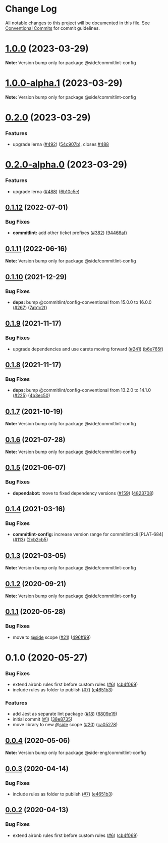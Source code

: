# Change Log

All notable changes to this project will be documented in this file.
See [Conventional Commits](https://conventionalcommits.org) for commit guidelines.

# [1.0.0](https://github.com/reside-eng/lint-config/compare/@side/commitlint-config@0.2.0...@side/commitlint-config@1.0.0) (2023-03-29)

**Note:** Version bump only for package @side/commitlint-config

# [1.0.0-alpha.1](https://github.com/reside-eng/lint-config/compare/@side/commitlint-config@0.2.0...@side/commitlint-config@1.0.0-alpha.1) (2023-03-29)

**Note:** Version bump only for package @side/commitlint-config

# [0.2.0](https://github.com/reside-eng/lint-config/compare/@side/commitlint-config@0.1.12...@side/commitlint-config@0.2.0) (2023-03-29)

### Features

- upgrade lerna ([#492](https://github.com/reside-eng/lint-config/issues/492)) ([54c907b](https://github.com/reside-eng/lint-config/commit/54c907bc7d6dee491fbac3ecb9769284554785cf)), closes [#488](https://github.com/reside-eng/lint-config/issues/488)

# [0.2.0-alpha.0](https://github.com/reside-eng/lint-config/compare/@side/commitlint-config@0.1.12...@side/commitlint-config@0.2.0-alpha.0) (2023-03-29)

### Features

- upgrade lerna ([#488](https://github.com/reside-eng/lint-config/issues/488)) ([6b10c5e](https://github.com/reside-eng/lint-config/commit/6b10c5ea54a9e68f7e3b04499a48a85b704a93cc))

## [0.1.12](https://github.com/reside-eng/lint-config/compare/@side/commitlint-config@0.1.11...@side/commitlint-config@0.1.12) (2022-07-01)

### Bug Fixes

- **commitlint:** add other ticket prefixes ([#382](https://github.com/reside-eng/lint-config/issues/382)) ([94466af](https://github.com/reside-eng/lint-config/commit/94466aff3624bbc42a7e0eeb5a59a3f1ba01f6e0))

## [0.1.11](https://github.com/reside-eng/lint-config/compare/@side/commitlint-config@0.1.10...@side/commitlint-config@0.1.11) (2022-06-16)

**Note:** Version bump only for package @side/commitlint-config

## [0.1.10](https://github.com/reside-eng/lint-config/compare/@side/commitlint-config@0.1.9...@side/commitlint-config@0.1.10) (2021-12-29)

### Bug Fixes

- **deps:** bump @commitlint/config-conventional from 15.0.0 to 16.0.0 ([#267](https://github.com/reside-eng/lint-config/issues/267)) ([7ab1c2f](https://github.com/reside-eng/lint-config/commit/7ab1c2f1de1caf246b43d669e684ed2d18a1e169))

## [0.1.9](https://github.com/reside-eng/lint-config/compare/@side/commitlint-config@0.1.8...@side/commitlint-config@0.1.9) (2021-11-17)

### Bug Fixes

- upgrade dependencies and use carets moving forward ([#241](https://github.com/reside-eng/lint-config/issues/241)) ([b6e765f](https://github.com/reside-eng/lint-config/commit/b6e765f42023f97a3988a0056ccc5622ee33833f))

## [0.1.8](https://github.com/reside-eng/lint-config/compare/@side/commitlint-config@0.1.7...@side/commitlint-config@0.1.8) (2021-11-17)

### Bug Fixes

- **deps:** bump @commitlint/config-conventional from 13.2.0 to 14.1.0 ([#225](https://github.com/reside-eng/lint-config/issues/225)) ([4b3ec50](https://github.com/reside-eng/lint-config/commit/4b3ec50cfbccef73e4730fd13c686645c774e711))

## [0.1.7](https://github.com/reside-eng/lint-config/compare/@side/commitlint-config@0.1.6...@side/commitlint-config@0.1.7) (2021-10-19)

**Note:** Version bump only for package @side/commitlint-config

## [0.1.6](https://github.com/reside-eng/lint-config/compare/@side/commitlint-config@0.1.5...@side/commitlint-config@0.1.6) (2021-07-28)

**Note:** Version bump only for package @side/commitlint-config

## [0.1.5](https://github.com/reside-eng/lint-config/compare/@side/commitlint-config@0.1.4...@side/commitlint-config@0.1.5) (2021-06-07)

### Bug Fixes

- **dependabot:** move to fixed dependency versions ([#159](https://github.com/reside-eng/lint-config/issues/159)) ([4823708](https://github.com/reside-eng/lint-config/commit/4823708899919106e20b0d8f768977bd8f7017b5))

## [0.1.4](https://github.com/reside-eng/lint-config/compare/@side/commitlint-config@0.1.3...@side/commitlint-config@0.1.4) (2021-03-16)

### Bug Fixes

- **commitlint-config:** increase version range for commitlint/cli [PLAT-684] ([#113](https://github.com/reside-eng/lint-config/issues/113)) ([2cb2cb5](https://github.com/reside-eng/lint-config/commit/2cb2cb53e520d2a13824895b60f7a031eb0e1fcd))

## [0.1.3](https://github.com/reside-eng/lint-config/compare/@side/commitlint-config@0.1.2...@side/commitlint-config@0.1.3) (2021-03-05)

**Note:** Version bump only for package @side/commitlint-config

## [0.1.2](https://github.com/reside-eng/lint-config/compare/@side/commitlint-config@0.1.1...@side/commitlint-config@0.1.2) (2020-09-21)

**Note:** Version bump only for package @side/commitlint-config

## [0.1.1](https://github.com/reside-eng/lint-config/compare/@side/commitlint-config@0.1.0...@side/commitlint-config@0.1.1) (2020-05-28)

### Bug Fixes

- move to [@side](https://github.com/side) scope ([#21](https://github.com/reside-eng/lint-config/issues/21)) ([496ff99](https://github.com/reside-eng/lint-config/commit/496ff9956d51ae2e746549c7c687c8a11ae14b71))

# 0.1.0 (2020-05-27)

### Bug Fixes

- extend airbnb rules first before custom rules ([#6](https://github.com/reside-eng/lint-config/issues/6)) ([cb4f069](https://github.com/reside-eng/lint-config/commit/cb4f06996e1ce3f2026f815497f0ae36e9731873))
- include rules as folder to publish ([#7](https://github.com/reside-eng/lint-config/issues/7)) ([e4651b3](https://github.com/reside-eng/lint-config/commit/e4651b37850b777c3b33ec762817eb55018af7ed))

### Features

- add Jest as separate lint package ([#18](https://github.com/reside-eng/lint-config/issues/18)) ([6809e19](https://github.com/reside-eng/lint-config/commit/6809e19d63f92353ac5b769c475970f601822733))
- initial commit ([#1](https://github.com/reside-eng/lint-config/issues/1)) ([38e8735](https://github.com/reside-eng/lint-config/commit/38e8735bec1fe95bc00802114878284852ac1ca3))
- move library to new [@side](https://github.com/side) scope ([#20](https://github.com/reside-eng/lint-config/issues/20)) ([ca05278](https://github.com/reside-eng/lint-config/commit/ca052782a37ac2ac727cd202e1135d4dc01cab87))

## [0.0.4](https://github.com/reside-eng/lint-config/compare/@side-eng/commitlint-config@0.0.3...@side-eng/commitlint-config@0.0.4) (2020-05-06)

**Note:** Version bump only for package @side-eng/commitlint-config

## [0.0.3](https://github.com/reside-eng/lint-config/compare/@side-eng/commitlint-config@0.0.2...@side-eng/commitlint-config@0.0.3) (2020-04-14)

### Bug Fixes

- include rules as folder to publish ([#7](https://github.com/reside-eng/lint-config/issues/7)) ([e4651b3](https://github.com/reside-eng/lint-config/commit/e4651b37850b777c3b33ec762817eb55018af7ed))

## [0.0.2](https://github.com/reside-eng/lint-config/compare/@side-eng/commitlint-config@0.0.1...@side-eng/commitlint-config@0.0.2) (2020-04-13)

### Bug Fixes

- extend airbnb rules first before custom rules ([#6](https://github.com/reside-eng/lint-config/issues/6)) ([cb4f069](https://github.com/reside-eng/lint-config/commit/cb4f06996e1ce3f2026f815497f0ae36e9731873))
